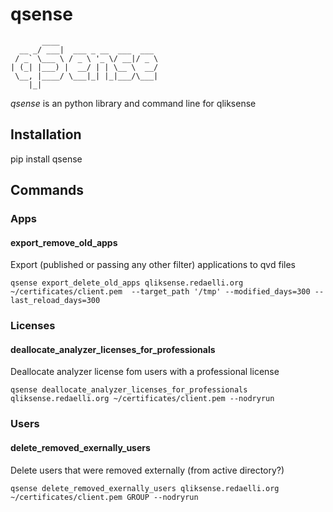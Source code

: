 # qsense

```
	   ____
  __ _/ ___|  ___ _ __  ___  ___
 / _` \___ \ / _ \ '_ \/ __|/ _ \
| (_| |___) |  __/ | | \__ \  __/
 \__, |____/ \___|_| |_|___/\___|
	|_|
```

*qsense* is an python library and command line for qliksense

## Installation

pip install qsense

## Commands

### Apps

#### export_remove_old_apps

Export (published or passing any other filter) applications to qvd files

	qsense export_delete_old_apps qliksense.redaelli.org ~/certificates/client.pem  --target_path '/tmp' --modified_days=300 --last_reload_days=300

### Licenses

#### deallocate_analyzer_licenses_for_professionals

Deallocate analyzer license fom users with a professional license

	qsense deallocate_analyzer_licenses_for_professionals qliksense.redaelli.org ~/certificates/client.pem --nodryrun

###  Users

#### delete_removed_exernally_users

Delete users that were removed externally (from active directory?)

	qsense delete_removed_exernally_users qliksense.redaelli.org ~/certificates/client.pem GROUP --nodryrun

